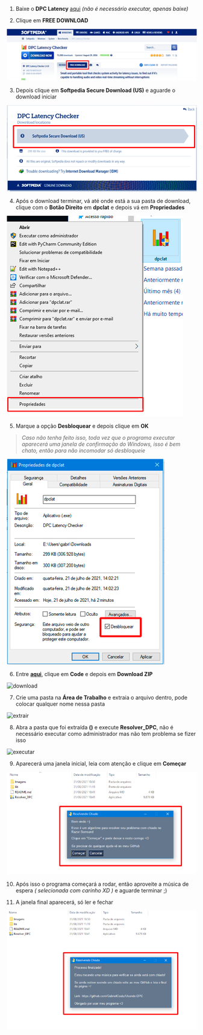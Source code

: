 1. Baixe o **DPC Latency** [aqui](https://www.softpedia.com/get/System/System-Info/DPC-Latency-Checker.shtml) _(não é necessário executar, apenas baixe)_



2. Clique em **FREE DOWNLOAD**

![download](Imagens/download.PNG)

3. Depois clique em **Softpedia Secure Download (US)** e aguarde o download iniciar

![download_2](Imagens/download_2.PNG)

4. Após o download terminar, vá até onde está a sua pasta de download, clique com o **Botão Direito** em **dpclat** e depois vá em **Propriedades**

![prop](Imagens/prop.png)

5. Marque a opção **Desbloquear** e depois clique em **OK**
> _Caso não tenha feito isso, toda vez que o programa executar aparecerá uma janela de confirmação do Windows, isso é bem chato, então para não incomodar só desbloqueie_

![desbloquear](Imagens/desbloquear.PNG)

6. Entre **[aqui](https://github.com/GabrielCoutz/Usando-DPC)**, clique em **Code** e depois em **Download ZIP**

![download](Imagens/)

7. Crie uma pasta na **Área de Trabalho** e extraia o arquivo dentro, pode colocar qualquer nome nessa pasta

![extrair](Imagens/)

8. Abra a pasta que foi extraída **()** e execute **Resolver_DPC**, não é necessário executar como administrador mas não tem problema se fizer isso

![executar](Imagens/)

9. Aparecerá uma janela inicial, leia com atenção e clique em **Começar**

![janela](Imagens/janela.PNG)

10. Após isso o programa começará a rodar, então aproveite a música de espera _( selecionada com carinho XD )_ e aguarde terminar ;)

11. A janela final aparecerá, só ler e fechar

![janela_final](Imagens/janela_final.PNG)
